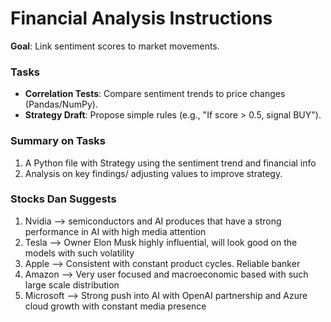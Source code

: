 # Financial Analysis Instructions 
**Goal**: Link sentiment scores to market movements.  

### Tasks   
- **Correlation Tests**: Compare sentiment trends to price changes (Pandas/NumPy).  
- **Strategy Draft**: Propose simple rules (e.g., "If score > 0.5, signal BUY").  

### Summary on Tasks
1. A Python file with Strategy using the sentiment trend and financial info  
2. Analysis on key findings/ adjusting values to improve strategy. 

### Stocks Dan Suggests ###
1. Nvidia --> semiconductors and AI produces that have a strong performance in AI with high media attention
2. Tesla --> Owner Elon Musk highly influential, will look good on the models with such volatility
3. Apple --> Consistent with constant product cycles. Reliable banker
4. Amazon --> Very user focused and macroeconomic based with such large scale distribution
5. Microsoft --> Strong push into AI with OpenAI partnership and Azure cloud growth with constant media presence
